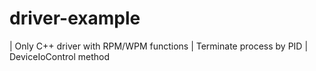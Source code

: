 # driver-example
| Only C++ driver with RPM/WPM functions 
| Terminate process by PID 
| DeviceIoControl method
